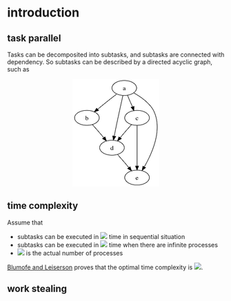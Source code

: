 # introduction

## task parallel

Tasks can be decomposited into subtasks, and subtasks are connected with dependency. So subtasks can be described by a directed acyclic graph, such as 

<div align=center><img src="./1.png" /></div>

## time complexity

Assume that

- subtasks can be executed in <img src="https://render.githubusercontent.com/render/math?math=T_1" /> time in sequential situation
- subtasks can be executed in <img src="https://render.githubusercontent.com/render/math?math=T_\infinity" /> time when there are infinite processes
- <img src="https://render.githubusercontent.com/render/math?math=P" /> is the actual number of processes

[Blumofe and Leiserson](http://supertech.csail.mit.edu/papers/steal.pdf) proves that the optimal time complexity is <img src="https://render.githubusercontent.com/render/math?math=\frac{T_1}{P}%2BO(T_\infinity)" />.

## work stealing